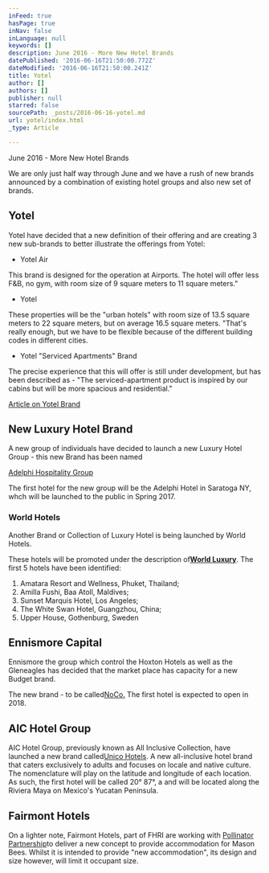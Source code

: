 ```yaml
---
inFeed: true
hasPage: true
inNav: false
inLanguage: null
keywords: []
description: June 2016 - More New Hotel Brands
datePublished: '2016-06-16T21:50:00.772Z'
dateModified: '2016-06-16T21:50:00.241Z'
title: Yotel
author: []
authors: []
publisher: null
starred: false
sourcePath: _posts/2016-06-16-yotel.md
url: yotel/index.html
_type: Article

---
```

June 2016 - More New Hotel Brands

We are only just half way through June and we have a rush of new brands announced by a combination of existing hotel groups and also new set of brands.

## Yotel

Yotel have decided that a new definition of their offering and are creating 3 new sub-brands to better illustrate the offerings from Yotel:

* Yotel Air

This brand is designed for the operation at Airports. The hotel will offer less F&B, no gym, with room size of 9 square meters to 11 square meters."

* Yotel

These properties will be the "urban hotels" with room size of 13.5 square meters to 22 square meters, but on average 16.5 square meters. "That's really enough, but we have to be flexible because of the different building codes in different cities.

* Yotel "Serviced Apartments" Brand

The precise experience that this will offer is still under development, but has been described as - "The serviced-apartment product is inspired by our cabins but will be more spacious and residential."

[Article on Yotel Brand][0]

## New Luxury Hotel Brand

A new group of individuals have decided to launch a new Luxury Hotel Group - this new Brand has been named

[Adelphi Hospitality Group][1]

The first hotel for the new group will be the Adelphi Hotel in Saratoga NY, whch will be launched to the public in Spring 2017\.

### World Hotels

Another Brand or Collection of Luxury Hotel is being launched by World Hotels.

These hotels will be promoted under the description of[**World Luxury**][2]. The first 5 hotels have been identified:

1. Amatara Resort and Wellness, Phuket, Thailand;
2. Amilla Fushi, Baa Atoll, Maldives;
3. Sunset Marquis Hotel, Los Angeles;
4. The White Swan Hotel, Guangzhou, China;
5. Upper House, Gothenburg, Sweden

## Ennismore Capital

Ennismore the group which control the Hoxton Hotels as well as the Gleneagles has decided that the market place has capacity for a new Budget brand.

The new brand - to be called[NoCo.][3] The first hotel is expected to open in 2018\.

## AIC Hotel Group

AIC Hotel Group, previously known as All Inclusive Collection, have launched a new brand called[Unico Hotels][4]. A new all-inclusive hotel brand that caters exclusively to adults and focuses on locale and native culture. The nomenclature will play on the latitude and longitude of each location. As such, the first hotel will be called 20° 87°, a and will be located along the Riviera Maya on Mexico's Yucatan Peninsula.

## Fairmont Hotels

On a lighter note, Fairmont Hotels, part of FHRI are working with [Pollinator Partnership][5]to deliver a new concept to provide accommodation for Mason Bees. Whilst it is intended to provide "new accommodation", its design and size however, will limit it occupant size.

[0]: http://www.hotelsmag.com/Industry/News/Details/66928
[1]: http://www.hotelsmag.com/Industry/News/Details/66936
[2]: https://www.worldhotels.com/inspiration/luxury-hotels
[3]: http://www.bighospitality.co.uk/Sectors/Hotels/Ennismore-to-launch-budget-hotel-brand-NoCo-in-2018
[4]: http://www.hotelmanagement.net/development/aic-launches-all-inclusive-adults-only-unico-hotels
[5]: http://www.hotelsmag.com/Industry/News/Details/66929